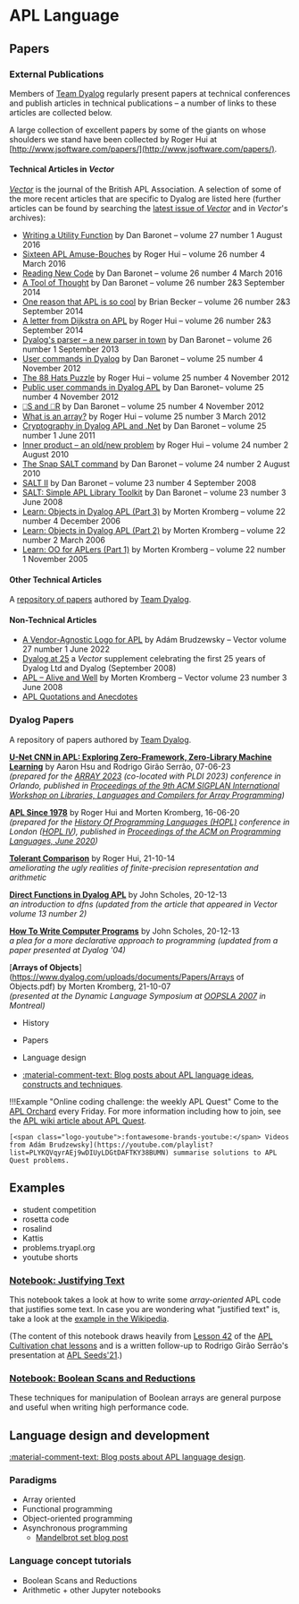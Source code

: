 # APL Language

## Papers

### External Publications

Members of [Team Dyalog](https://www.dyalog.com/meet-team-dyalog.htm) regularly present papers at technical conferences and publish articles in technical publications – a number of links to these articles are collected below.

A large collection of excellent papers by some of the giants on whose shoulders we stand have been collected by Roger Hui at [http://www.jsoftware.com/papers/](http://www.jsoftware.com/papers/).

#### Technical Articles in _Vector_

[_Vector_](https://sites.google.com/site/baavector/home) is the journal of the British APL Association. A selection of some of the more recent articles that are specific to Dyalog are listed here (further articles can be found by searching the [latest issue of _Vector_](http://archive.vector.org.uk/) and in _Vector_'s archives):

- [Writing a Utility Function](https://vector.org.uk/writing-a-utility-function/ "Go to Vector") by Dan Baronet – volume 27 number 1 August 2016
- [Sixteen APL Amuse-Bouches](http://archive.vector.org.uk/art10501480 "Go to Vector") by Roger Hui – volume 26 number 4 March 2016
- [Reading New Code](http://archive.vector.org.uk/art10501520 "Go to Vector") by Dan Baronet – volume 26 number 4 March 2016
- [A Tool of Thought](http://archive.vector.org.uk/art10501380 "Go to Vector") by Dan Baronet – volume 26 number 2&3 September 2014
- [One reason that APL is so cool](http://archive.vector.org.uk/art10501270 "Go to Vector") by Brian Becker – volume 26 number 2&3 September 2014
- [A letter from Dijkstra on APL](http://archive.vector.org.uk/art10501260 "Go to Vector") by Roger Hui – volume 26 number 2&3 September 2014
- [Dyalog's parser – a new parser in town](http://archive.vector.org.uk/art10501210 "Go to Vector") by Dan Baronet – volume 26 number 1 September 2013
- [User commands in Dyalog](http://archive.vector.org.uk/art10500900 "Go to Vector") by Dan Baronet – volume 25 number 4 November 2012
- [The 88 Hats Puzzle](http://archive.vector.org.uk/art10500850 "Go to Vector") by Roger Hui – volume 25 number 4 November 2012
- [Public user commands in Dyalog APL](http://archive.vector.org.uk/art10500930 "Go to Vector") by Dan Baronet– volume 25 number 4 November 2012
- [⎕S and ⎕R](http://archive.vector.org.uk/art10500870 "Go to Vector") by Dan Baronet – volume 25 number 4 November 2012
- [What is an array?](http://archive.vector.org.uk/art10500690 "Go to Vector") by Roger Hui – volume 25 number 3 March 2012
- [Cryptography in Dyalog APL and .Net](http://archive.vector.org.uk/art10500590 "Go to Vector") by Dan Baronet – volume 25 number 1 June 2011
- [Inner product – an old/new problem](http://archive.vector.org.uk/art10500200 "Go to Vector") by Roger Hui – volume 24 number 2 August 2010
- [The Snap SALT command](http://archive.vector.org.uk/art10500250 "Go to Vector") by Dan Baronet – volume 24 number 2 August 2010
- [SALT II](http://archive.vector.org.uk/art10012050 "Go to Vector") by Dan Baronet – volume 23 number 4 September 2008
- [SALT: Simple APL Library Toolkit](http://archive.vector.org.uk/art10011850 "Go to Vector") by Dan Baronet – volume 23 number 3 June 2008
- [Learn: Objects in Dyalog APL (Part 3)](http://archive.vector.org.uk/art10011350 "Go to Vector") by Morten Kromberg – volume 22 number 4 December 2006
- [Learn: Objects in Dyalog APL (Part 2)](http://archive.vector.org.uk/art10004610 "Go to Vector") by Morten Kromberg – volume 22 number 2 March 2006
- [Learn: OO for APLers (Part 1)](http://archive.vector.org.uk/art10004600 "Go to Vector") by Morten Kromberg – volume 22 number 1 November 2005

#### Other Technical Articles

A [repository of papers](https://www.dyalog.com/dyalog-papers.htm) authored by [Team Dyalog](https://www.dyalog.com/meet-team-dyalog.htm).

#### Non-Technical Articles

- [A Vendor-Agnostic Logo for APL](https://vector.org.uk/a-vendor-agnostic-logo-for-apl/ "Go to Vector") by Adám Brudzewsky – Vector volume 27 number 1 June 2022
- [Dyalog at 25](https://www.dyalog.com/uploads/documents/dyalog_25.pdf "Open PDF") a _Vector_ supplement celebrating the first 25 years of Dyalog Ltd and Dyalog (September 2008)
- [APL – Alive and Well](http://archive.vector.org.uk/art10011780 "Go to Vector") by Morten Kromberg – Vector volume 23 number 3 June 2008
- [APL Quotations and Anecdotes](http://www.jsoftware.com/papers/APLQA.htm)

### Dyalog Papers

A repository of papers authored by [Team Dyalog](https://www.dyalog.com/meet-team-dyalog.htm).

[**U-Net CNN in APL: Exploring Zero-Framework, Zero-Library Machine Learning**](https://dl.acm.org/doi/10.1145/3589246.3595371) by Aaron Hsu and Rodrigo Girão Serrão, 07-06-23  
_(prepared for the [ARRAY 2023](https://pldi23.sigplan.org/home/ARRAY-2023) (co-located with PLDI 2023) conference in Orlando, published in [Proceedings of the 9th ACM SIGPLAN International Workshop on Libraries, Languages and Compilers for Array Programming](https://dl.acm.org/doi/proceedings/10.1145/3589246))_

[**APL Since 1978**](https://dl.acm.org/doi/pdf/10.1145/3386319) by Roger Hui and Morten Kromberg, 16-06-20  
_(prepared for the [History Of Programming Languages (HOPL)](https://en.wikipedia.org/wiki/History_of_Programming_Languages) conference in London ([HOPL IV](https://hopl4.sigplan.org/)), published in [Proceedings of the ACM on Programming Languages, June 2020](https://dl.acm.org/toc/pacmpl/2020/4/HOPL))_

[**Tolerant Comparison**](https://www.dyalog.com/uploads/documents/Papers/tolerant_comparison/tolerant_comparison.htm) by Roger Hui, 21-10-14  
_ameliorating the ugly realities of finite-precision representation and arithmetic_

[**Direct Functions in Dyalog APL**](https://www.dyalog.com/uploads/documents/Papers/dfns.pdf) by John Scholes, 20-12-13  
_an introduction to dfns (updated from the article that appeared in Vector volume 13 number 2)_

[**How To Write Computer Programs**](https://www.dyalog.com/uploads/documents/Papers/declarative_prog.pdf) by John Scholes, 20-12-13  
_a plea for a more declarative approach to programming (updated from a paper presented at Dyalog '04)_

[**Arrays of Objects**](https://www.dyalog.com/uploads/documents/Papers/Arrays of Objects.pdf) by Morten Kromberg, 21-10-07  
_(presented at the Dynamic Language Symposium at [OOPSLA 2007](http://www.oopsla.org/oopsla2007/index.php?page=lds) in Montreal)_

- History
- Papers
- Language design

- [<span class="icon-blog">:material-comment-text:</span> Blog posts about APL language ideas, constructs and techniques](https://www.dyalog.com/blog/tag/apl-language/).

!!!Example "Online coding challenge: the weekly APL Quest"
	Come to the [APL Orchard](https://apl.chat) every Friday. For more information including how to join, see the [APL wiki article about APL Quest](https://aplwiki.com/wiki/APL_Quest).

	[<span class="logo-youtube">:fontawesome-brands-youtube:</span> Videos from Adám Brudzewsky](https://youtube.com/playlist?list=PLYKQVqyrAEj9wDIUyLDGtDAFTKY38BUMN) summarise solutions to APL Quest problems.

## Examples

- student competition
- rosetta code
- rosalind
- Kattis
- problems.tryapl.org
- youtube shorts

### [Notebook: Justifying Text](https://github.com/Dyalog/dyalog-jupyter-notebooks/blob/master/Justifying%20Text.ipynb)
This notebook takes a look at how to write some _array-oriented_ APL code that justifies some text. In case you are wondering what "justified text" is, take a look at the [example in the Wikipedia](https://en.wikipedia.org/wiki/Typographic_alignment#Examples).

(The content of this notebook draws heavily from [Lesson 42](https://chat.stackexchange.com/rooms/52405/conversation/lesson-42-array-coding-style-in-depth) of the [APL Cultivation chat lessons](https://chat.stackexchange.com/rooms/info/52405/the-apl-orchard?tab=conversations) and is a written follow-up to Rodrigo Girão Serrão's presentation at [APL Seeds'21](https://www.dyalog.com/apl-seeds-user-meetings/aplseeds21.htm).)

### [Notebook: Boolean Scans and Reductions](https://github.com/Dyalog/dyalog-jupyter-notebooks/blob/master/Boolean%20Scans%20and%20Reductions.ipynb)
These techniques for manipulation of Boolean arrays are general purpose and useful when writing high performance code. 

## Language design and development
[<span class="icon-blog">:material-comment-text:</span> Blog posts about APL language design](https://www.dyalog.com/blog/tag/language-design/).

### Paradigms
- Array oriented
- Functional programming
- Object-oriented programming
- Asynchronous programming
	- [Mandelbrot set blog post](https://www.dyalog.com/blog/2014/08/isolated-mandelbrot-set-explorer/)

### Language concept tutorials
- Boolean Scans and Reductions
- Arithmetic + other Jupyter notebooks
